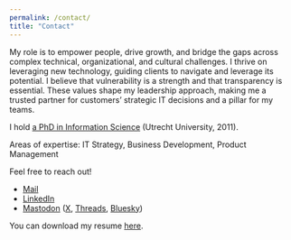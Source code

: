 ```yaml
---
permalink: /contact/
title: "Contact"
---
```


My role is to empower people, drive growth, and bridge the gaps across complex technical, organizational, and cultural challenges. I thrive on leveraging new technology, guiding clients to navigate and leverage its potential. I believe that vulnerability is a strength and that transparency is essential. These values shape my leadership approach, making me a trusted partner for customers’ strategic IT decisions and a pillar for my teams.

I hold [a PhD in Information Science][phdthesis] (Utrecht University, 2011).

Areas of expertise: IT Strategy, Business Development, Product Management

Feel free to reach out!

* [Mail][mail]
* [LinkedIn][linkedin]
* [Mastodon][mastodon] ([X][x], [Threads][threads], [Bluesky][bsky])


[cv]: /assets/cv-hwschuur.pdf
[phdthesis]: https://dspace.library.uu.nl/handle/1874/213256
[sbp]: https://schubergphilis.com/
[mail]: mailto:hwschuur@gmail.com
[x]: https://x.com/hwschuur
[mastodon]: https://mastodon.social/@hwschuur
[threads]: https://www.threads.net/@hwschuur
[bsky]: https://bsky.app/profile/hwschuur.bsky.social
[linkedin]: https://www.linkedin.com/in/hwschuur

You can download my resume [here][cv].
